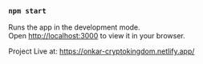 

### `npm start`

Runs the app in the development mode.\
Open [http://localhost:3000](http://localhost:3000) to view it in your browser.

Project Live at: https://onkar-cryptokingdom.netlify.app/

